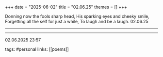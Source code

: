 +++
date = "2025-06-02"
title = "02.06.25"
themes = []
+++

Donning now the fools sharp head,
His sparking eyes and cheeky smile,
Forgetting all the self for just a while,
To laugh and be a laugh.
02.06.25

---



---

02.06.2025 23:57

tags: #personal
links: [[poems]]
